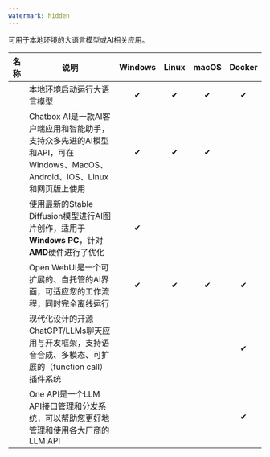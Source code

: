 ```yaml
---
watermark: hidden
---
```


<script setup>
import {data} from './data/AI生产力.data.js'
</script>

可用于本地环境的大语言模型或AI相关应用。

| 名称                                                                                          | 说明                                                                                                               | Windows | Linux | macOS | Docker |
|-----------------------------------------------------------------------------------------------|------------------------------------------------------------------------------------------------------------------|:-------:|:-----:|:-----:|:------:|
| <LinkButton :link="{href: 'https://ollama.com/', target: '_blank'}" value="Ollama"/>          | 本地环境启动运行大语言模型                                                                                         |    ✔    |   ✔   |   ✔   |   ✔    |
| <LinkButton :link="{href: 'https://chatboxai.app/zh', target: '_blank'}" value="Chatbox"/>    | Chatbox AI是一款AI客户端应用和智能助手，支持众多先进的AI模型和API，可在Windows、MacOS、Android、iOS、Linux和网页版上使用 |    ✔    |   ✔   |   ✔   |        |
| <LinkButton :link="{href: 'https://www.amuse-ai.com/', target: '_blank'}" value="Amuse"/>     | 使用最新的Stable Diffusion模型进行AI图片创作，适用于**Windows PC**，针对**AMD**硬件进行了优化                        |    ✔    |       |       |        |
| <LinkButton :link="{href: 'https://openwebui.com/', target: '_blank'}" value="Open WebUI"/>   | Open WebUI是一个可扩展的、自托管的AI界面，可适应您的工作流程，同时完全离线运行                                        |    ✔    |   ✔   |   ✔   |   ✔    |
| <LinkButton :link="{href: 'https://lobehub.com/', target: '_blank'}" value="Lobe Chat"/>      | 现代化设计的开源ChatGPT/LLMs聊天应用与开发框架，支持语音合成、多模态、可扩展的（function call）插件系统                 |         |       |       |   ✔    |
| <LinkButton :link="{href: 'https://openai.justsong.cn/', target: '_blank'}" value="One API"/> | One API是一个LLM API接口管理和分发系统，可以帮助您更好地管理和使用各大厂商的LLM API                                 |         |       |       |   ✔    |

<LinkCardGroup :data="data" />